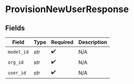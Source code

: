 # ProvisionNewUserResponse


## Fields

| Field              | Type               | Required           | Description        |
| ------------------ | ------------------ | ------------------ | ------------------ |
| `model_id`         | *str*              | :heavy_check_mark: | N/A                |
| `org_id`           | *str*              | :heavy_check_mark: | N/A                |
| `user_id`          | *str*              | :heavy_check_mark: | N/A                |